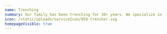 ```yaml
---
name: Trenching
summary: Our family has been trenching for 30+ years. We specialize in rock and pipeline trenching throughout Texas and have expertise in rock, windmill farm, municipal and pipeline trenching.
icon: /static/uploads/serviceIcon/059-trencher.svg
homepageVisible: true
---
```

